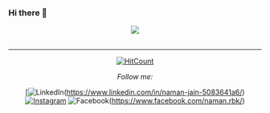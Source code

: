 ### Hi there 👋
<div align="center">
  <img src="https://media.giphy.com/media/SFplgBK3s6WdZZccbt/giphy.gif">
  </div><br><hr>

<!--
**naman26jain/naman26jain** is a ✨ _special_ ✨ repository because its `README.md` (this file) appears on your GitHub profile.

Here are some ideas to get you started:

- 🔭 I’m currently working on ...
- 🌱 I’m currently learning ...
- 👯 I’m looking to collaborate on ...
- 🤔 I’m looking for help with ...
- 💬 Ask me about ...
- 📫 How to reach me: ...
- 😄 Pronouns: ...
- ⚡ Fun fact: ...
-->
<div align="center">

[![HitCount](http://hits.dwyl.com/naman26jain/naman26jain.svg)](http://hits.dwyl.com/naman26jain/naman26jain)

<i>Follow me:</i><br>

[<img src="https://img.shields.io/badge/LinkedIn-%230077B5.svg?&style=flat-square&logo=linkedin&logoColor=white" alt="LinkedIn">(https://www.linkedin.com/in/naman-jain-5083641a6/)
[<img src="https://img.shields.io/badge/Instagram-%23E4405F.svg?&style=flat-square&logo=instagram&logoColor=white" alt="Instagram">](https://www.instagram.com/___namanjain____/)
<img src="https://img.shields.io/badge/Facebook-%231877F2.svg?&style=flat-square&logo=facebook&logoColor=white" alt="Facebook">(https://www.facebook.com/naman.rbk/)

</div>
